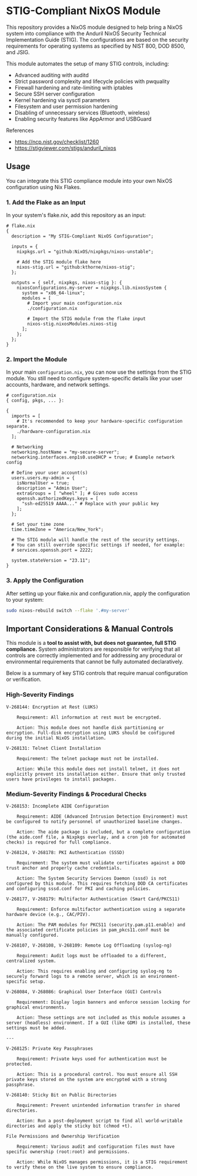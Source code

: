 # STIG-Compliant NixOS Module

This repository provides a NixOS module designed to help bring a NixOS system into compliance with the Anduril NixOS Security Technical Implementation Guide (STIG). The configurations are based on the security requirements for operating systems as specified by NIST 800, DOD 8500, and JSIG.

This module automates the setup of many STIG controls, including:

- Advanced auditing with auditd
- Strict password complexity and lifecycle policies with pwquality
- Firewall hardening and rate-limiting with iptables
- Secure SSH server configuration
- Kernel hardening via sysctl parameters
- Filesystem and user permission hardening
- Disabling of unnecessary services (Bluetooth, wireless)
- Enabling security features like AppArmor and USBGuard

References
- https://ncp.nist.gov/checklist/1260
- https://stigviewer.com/stigs/anduril_nixos

## Usage

You can integrate this STIG compliance module into your own NixOS configuration using Nix Flakes.

### 1. Add the Flake as an Input

In your system's flake.nix, add this repository as an input:
```
# flake.nix
{
  description = "My STIG-Compliant NixOS Configuration";

  inputs = {
    nixpkgs.url = "github:NixOS/nixpkgs/nixos-unstable";

    # Add the STIG module flake here
    nixos-stig.url = "github:kthorne/nixos-stig";
  };

  outputs = { self, nixpkgs, nixos-stig }: {
    nixosConfigurations.my-server = nixpkgs.lib.nixosSystem {
      system = "x86_64-linux";
      modules = [
        # Import your main configuration.nix
        ./configuration.nix

        # Import the STIG module from the flake input
        nixos-stig.nixosModules.nixos-stig
      ];
    };
  };
}
```

### 2. Import the Module

In your main `configuration.nix`, you can now use the settings from the STIG module. You still need to configure system-specific details like your user accounts, hardware, and network settings.
```
# configuration.nix
{ config, pkgs, ... }:

{
  imports = [
    # It's recommended to keep your hardware-specific configuration separate.
    ./hardware-configuration.nix
  ];

  # Networking
  networking.hostName = "my-secure-server";
  networking.interfaces.enp1s0.useDHCP = true; # Example network config

  # Define your user account(s)
  users.users.my-admin = {
    isNormalUser = true;
    description = "Admin User";
    extraGroups = [ "wheel" ]; # Gives sudo access
    openssh.authorizedKeys.keys = [
      "ssh-ed25519 AAAA..." # Replace with your public key
    ];
  };

  # Set your time zone
  time.timeZone = "America/New_York";

  # The STIG module will handle the rest of the security settings.
  # You can still override specific settings if needed, for example:
  # services.openssh.port = 2222;

  system.stateVersion = "23.11";
}
```

### 3. Apply the Configuration

After setting up your flake.nix and configuration.nix, apply the configuration to your system:

```bash
sudo nixos-rebuild switch --flake '.#my-server'
```

## Important Considerations & Manual Controls

This module is a **tool to assist with, but does not guarantee, full STIG compliance.** System administrators are responsible for verifying that all controls are correctly implemented and for addressing any procedural or environmental requirements that cannot be fully automated declaratively.

Below is a summary of key STIG controls that require manual configuration or verification.

### High-Severity Findings

    V-268144: Encryption at Rest (LUKS)

        Requirement: All information at rest must be encrypted.

        Action: This module does not handle disk partitioning or encryption. Full-disk encryption using LUKS should be configured during the initial NixOS installation.

    V-268131: Telnet Client Installation

        Requirement: The telnet package must not be installed.

        Action: While this module does not install telnet, it does not explicitly prevent its installation either. Ensure that only trusted users have privileges to install packages.

### Medium-Severity Findings & Procedural Checks

    V-268153: Incomplete AIDE Configuration

        Requirement: AIDE (Advanced Intrusion Detection Environment) must be configured to notify personnel of unauthorized baseline changes.

        Action: The aide package is included, but a complete configuration (the aide.conf file, a Nixpkgs overlay, and a cron job for automated checks) is required for full compliance.

    V-268124, V-268178: PKI Authentication (SSSD)

        Requirement: The system must validate certificates against a DOD trust anchor and properly cache credentials.

        Action: The System Security Services Daemon (sssd) is not configured by this module. This requires fetching DOD CA certificates and configuring sssd.conf for PKI and caching policies.

    V-268177, V-268179: Multifactor Authentication (Smart Card/PKCS11)

        Requirement: Enforce multifactor authentication using a separate hardware device (e.g., CAC/PIV).

        Action: The PAM modules for PKCS11 (security.pam.p11.enable) and the associated certificate policies in pam_pkcs11.conf must be manually configured.

    V-268107, V-268108, V-268109: Remote Log Offloading (syslog-ng)

        Requirement: Audit logs must be offloaded to a different, centralized system.

        Action: This requires enabling and configuring syslog-ng to securely forward logs to a remote server, which is an environment-specific setup.

    V-268084, V-268086: Graphical User Interface (GUI) Controls

        Requirement: Display login banners and enforce session locking for graphical environments.

        Action: These settings are not included as this module assumes a server (headless) environment. If a GUI (like GDM) is installed, these settings must be added.

    ---

    V-268125: Private Key Passphrases

        Requirement: Private keys used for authentication must be protected.

        Action: This is a procedural control. You must ensure all SSH private keys stored on the system are encrypted with a strong passphrase.

    V-268140: Sticky Bit on Public Directories

        Requirement: Prevent unintended information transfer in shared directories.

        Action: Run a post-deployment script to find all world-writable directories and apply the sticky bit (chmod +t).

    File Permissions and Ownership Verification

        Requirement: Various audit and configuration files must have specific ownership (root:root) and permissions.

        Action: While NixOS manages permissions, it is a STIG requirement to verify these on the live system to ensure compliance.